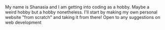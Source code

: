 My name is Shanasia and I am getting into coding as a hobby. Maybe a weird hobby but a hobby nonetheless. I'll start by making my own personal website "from scratch" and taking it from there! Open to any suggestions on web development

<!---
shanasia/shanasia is a ✨ special ✨ repository because its `README.md` (this file) appears on your GitHub profile.
You can click the Preview link to take a look at your changes.
--->
